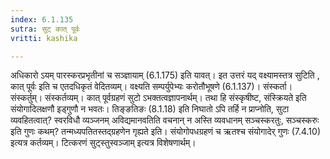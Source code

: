 ```yaml
---
index: 6.1.135
sutra: सुट् कात् पूर्वः
vritti: kashika

---
```

अधिकारो ऽयम् पारस्करप्रभृतीनां च सञ्ज्ञायाम् (6.1.175) इति यावत्। इत उत्तरं यद् वक्ष्यामस्तत्र सुटिति , कात् पूर्वः इति च एतदधिकृतं वेदितव्यम्। वक्ष्यति सम्पर्युपेभ्यः करोतौभूषणे (6.1.137)। संस्कर्ता। संस्कर्तुम्। संस्कर्तव्यम्। कात् पूर्वग्रहणं सुटो ऽभक्तत्वज्ञापनार्थम्। तथा हि संस्कृषीष्ट, संस्क्रियते इति संयोगादिलक्षणौ इड्गुणौ न भवतः। तिङ्ङतिङः (8.1.18) इति निघातो ऽपि तर्हि न प्राप्नोति, सुटा व्यवहितत्वात्? स्वरविधौ व्यञ्जनम् अविद्यमानवतिति वचनान् न अस्ति व्यवधानम् सञ्चस्करतुः, सञ्चस्करुः इति गुणः कथम्? तन्मध्यपतितस्तद्ग्रहणेन गृह्यते इति। संयोगोपधग्रहणं च ऋतश्च संयोगादेर् गुणः (7.4.10) इत्यत्र कर्तव्यम्। टित्करणं सुट्स्तुस्वञ्जाम् इत्यत्र विशेषणार्थम्।